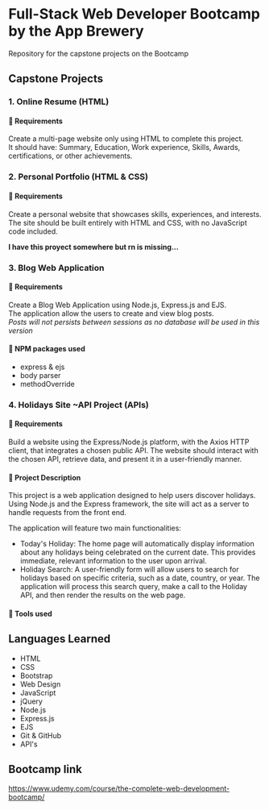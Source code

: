 # Full-Stack Web Developer Bootcamp by the App Brewery
Repository for the capstone projects on the Bootcamp

## Capstone Projects
### 1. Online Resume (HTML)
#### 🔖 Requirements
Create a multi-page website only using HTML to complete this project.<br>
It should have: Summary, Education, Work experience, Skills, Awards, certifications, or other achievements.

### 2. Personal Portfolio (HTML & CSS) 
#### 🔖 Requirements 
Create a personal website that showcases skills, experiences, and interests. <br>
The site should be built entirely with HTML and CSS, with no JavaScript code included.

**I have this proyect somewhere but rn is missing...**

### 3. Blog Web Application
#### 🔖 Requirements
Create a Blog Web Application using Node.js, Express.js and EJS. <br>
The application allow the users to create and view blog posts.<br>
*Posts will not persists between sessions as no database will be used in this version*

#### 🧰 NPM packages used
- express & ejs
- body parser
- methodOverride

### 4. Holidays Site ~API Project (APIs)
#### 🔖 Requirements
Build a website using the Express/Node.js platform, with the Axios HTTP client, that integrates a chosen public API.
The website should interact with the chosen API, retrieve data, and present it in a user-friendly manner.

#### 📇 Project Description
This project is a web application designed to help users discover holidays. Using Node.js and the Express framework, the site will act as a server to handle requests from the front end.<br>

The application will feature two main functionalities:
- Today's Holiday: The home page will automatically display information about any holidays being celebrated on the current date. This provides immediate, relevant information to the user upon arrival.
- Holiday Search: A user-friendly form will allow users to search for holidays based on specific criteria, such as a date, country, or year. The application will process this search query, make a call to the Holiday API, and then render the results on the web page.<br>

#### 🧰 Tools used

## Languages Learned
- HTML
- CSS
- Bootstrap
- Web Design
- JavaScript
- jQuery
- Node.js
- Express.js
- EJS
- Git & GitHub
- API's

<!--- 
- Databases
- SQL
- PostgreSQL
- Authentication & Security 
- React.js
- Web3 Decentralised App (DApp)
- Build Your First Defi DApp - DBANKK
- Deploying to the ICP Live Blockchain
- Building DApps on ICP with a React Frontend
- Create Your Own Crypto Token
- Minting NFTs and Building an NFT Marketplace like OpenSea
- AAA
-->

## Bootcamp link
https://www.udemy.com/course/the-complete-web-development-bootcamp/
